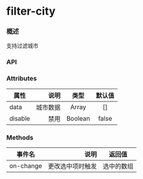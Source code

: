 # filter-city

### 概述

支持过滤城市


<vuep template="#example" :options="{ theme: 'mdn-like' }"></vuep>

<script v-pre type="text/x-template" id="example">
<template>
    <div id="ex-filter-city">
        <filter-city :data="pageList" @on-change="onChange" @on-submit="onSubmit" @on-cancel="onCancel" @on-popper-show="onPopperShow"></filter-city>
    </div>
</template>
<script>
export default {
    data() {
        return {
            pageList: [{ "serviceType": 3, "score": 44.0, "lng": "116.643422281780261", "polygon": null, "serviceArea": 125600.0, "city": "北京市", "brandId": 240, "name": "麦当劳(迎宾中路餐厅)", "serviceScope": 200, "id": 2290, "lat": "40.321470735564624", "status": "SUCCESS" }]
        }
    },
    methods: {
        onPopperShow() {},
        onChange(value) {
            console.log(value)
        },
        onSubmit(value) {
            console.log(value)
        },
        onCancel(value) {
            console.log(value)
        }
    }
}

</script>
<style>
#ex-filter-city {
    position:relative;
    width: 200px;
    height: 200px;
}

</style>


</script>

### API

### Attributes

| 属性        | 说明   |  类型  |  默认值 |
| --------   | -----:  | :----:  | :----:  |
| data    | 城市数据 |   Array    |   []    |
| disable    | 禁用 |   Boolean    |   false    |


### Methods

| 事件名        | 说明   |  返回值  |
| --------   | -----:  | :----:  |
| on-change    | 更改选中项时触发 |   选中的数组    |